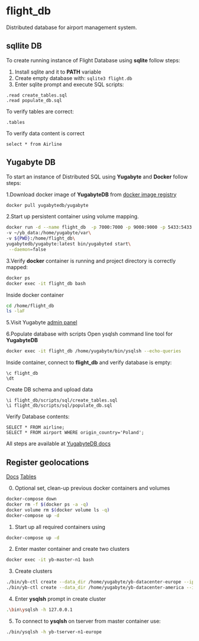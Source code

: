 # flight_db

Distributed database for airport management system.

## sqllite DB

To create running instance of Flight Database using **sqlite** follow steps:

1. Install sqlite and it to **PATH** variable <br>
2. Create empty database with: ```sqlite3 flight.db```
3. Enter sqlite prompt and execute SQL scripts:
```sqlite
.read create_tables.sql
.read populate_db.sql
```

To verify tables are correct:
```sqlite
.tables
```

To verify data content is correct
```sqlite
select * from Airline
```

## Yugabyte DB

To start an instance of Distributed SQL using **Yugabyte** and **Docker** follow steps:

1.Download docker image of **YugabyteDB** from [docker image registry](https://hub.docker.com/r/yugabytedb/yugabyte)

```bash
docker pull yugabytedb/yugabyte
```

2.Start up persistent container using volume mapping.

```bash
docker run -d --name flight_db  -p 7000:7000 -p 9000:9000 -p 5433:5433 -p 9042:9042\
-v ~/yb_data:/home/yugabyte/var\
-v ${PWD}:/home/flight_db\
yugabytedb/yugabyte:latest bin/yugabyted start\
 --daemon=false
```

3.Verify **docker** container is running and project directory is correctly mapped:

```bash
docker ps
docker exec -it flight_db bash
```

Inside docker container

```bash
cd /home/flight_db
ls -laF
```

5.Visit Yugabyte [admin panel](http://localhost:7000)

6.Populate database with scripts
Open ysqlsh command line tool for **YugabyteDB**

```bash
docker exec -it flight_db /home/yugabyte/bin/ysqlsh --echo-queries
```

Inside container, connect to **flight_db** and verify database is empty:

```postgresql
\c flight_db
\dt
```

Create DB schema and upload data

```postgresql
\i flight_db/scripts/sql/create_tables.sql
\i flight_db/scripts/sql/populate_db.sql
```

Verify Database contents:

```postgresql
SELECT * FROM airline;
SELECT * FROM airport WHERE origin_country='Poland';
```

All steps are available at [YugabyteDB docs](https://docs.yugabyte.com/)

## Register geolocations

[Docs](https://docs.yugabyte.com/latest/admin/yb-admin/)
[Tables](https://docs.yugabyte.com/latest/explore/multi-region-deployments/row-level-geo-partitioning/)

0. Optional set, clean-up previous docker containers and volumes

```bash
docker-compose down
docker rm -f $(docker ps -a -q)
docker volume rm $(docker volume ls -q)
docker-compose up -d
```

1. Start up all required containers using

```bash
docker-compose up -d
```

2. Enter master container and create two clusters

```bash
docker exec -it yb-master-n1 bash
```

3. Create clusters

```bash
./bin/yb-ctl create --data_dir /home/yugabyte/yb-datacenter-europe --ip_start 1
./bin/yb-ctl create --data_dir /home/yugabyte/yb-datacenter-america --ip_start 2
```

4. Enter **ysqlsh** prompt in create cluster

```bash
.\bin\ysqlsh -h 127.0.0.1
```

5. To connect to **ysqlsh** on tserver from master container use:

```bash
./bin/ysqlsh -h yb-tserver-n1-europe
``` 
